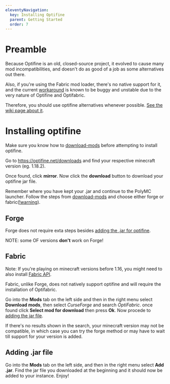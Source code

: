 ```yaml
---
eleventyNavigation:
  key: Installing Optifine
  parent: Getting Started
  order: 7
---
```

# Preamble

Because Optifine is an old, closed-source project, it evolved to cause many mod incompatibilities, and doesn't do as good of a job as some alternatives out there. 

Also, if you're using the Fabric mod loader, there's no native support for it, and the current [workaround](#fabric) is known to be buggy and unstable due to the very nature of Optifine and Optifabric. 

Therefore, you should use optifine alternatives whenever possible. [See the wiki page about it](../install-of-alternatives).

# Installing optifine
Make sure you know how to [download-mods](../download-mods) before attempting to install optifine.

Go to https://optifine.net/downloads and find your respective minecraft version (eg. 1.18.2).

Once found, click **mirror**. Now click the **download** button to download your optifine jar file.

Remember where you have kept your .jar and continue to the PolyMC launcher. Follow the steps from [download-mods](../download-mods) and choose either forge or fabric([!warning](#fabric)).

## Forge
Forge does not require exta steps besides [adding the .jar for optifine](#adding-.jar-file). 

NOTE: some OF versions **don't** work on Forge!

## Fabric 
Note: If you're playing on minecraft versions before 1.16, you might need to also install [Fabric API](../download-mods/#fabric).

Fabric, unlike Forge, does not natively support optifine and will require the installation of Optifabric. 

Go into the **Mods** tab on the left side and then in the right menu select **Download mods**, then select *CurseForge* and search *OptiFabric*. once found click **Select mod for download** then press **Ok**. Now procede to [adding the jar file](#adding-.jar-file). 

If there's no results shown in the search, your minecraft version may not be compatible, in which case you can try the forge method or may have to wait till support for your version is added.

## Adding .jar file
Go into the **Mods** tab on the left side, and then in the right menu select **Add .jar**. Find the jar file you downloaded at the beginning and it should now be added to your instance. Enjoy!
